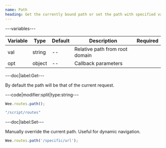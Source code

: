 ```yaml
---
name: Path
heading: Get the currently bound path or set the path with specified value
---
```


---variables---

| Variable | Type | Default | Description | Required |
| -------- | ---- | ------- | ----------- | -------- |
| val      | string | --      | Relative path from root domain |          |
| opt      | object | --      | Callback parameters            |          |

---doc|label:Get---

By default the path will be that of the current request.

---code|modifier:split|type:string---

```javascript
Wee.routes.path();
```

```javascript
"/script/routes"
```

---doc|label:Set---

Manually override the current path. Useful for dynamic navigation.

```javascript
Wee.routes.path('/specific/url');
```